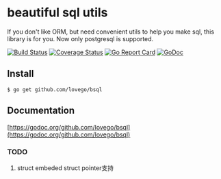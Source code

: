 # beautiful sql utils
If you don't like ORM, but need convenient utils to help you make sql, this library is for you.
Now only postgresql is supported.

[![Build Status](https://travis-ci.org/lovego/bsql.svg?branch=master)](https://travis-ci.org/lovego/bsql)
[![Coverage Status](https://img.shields.io/coveralls/github/lovego/bsql/master.svg)](https://coveralls.io/github/lovego/bsql?branch=master)
[![Go Report Card](https://goreportcard.com/badge/github.com/lovego/bsql)](https://goreportcard.com/report/github.com/lovego/bsql)
[![GoDoc](https://godoc.org/github.com/lovego/bsql?status.svg)](https://godoc.org/github.com/lovego/bsql@v0.0.4)

## Install
`$ go get github.com/lovego/bsql`

## Documentation
[https://godoc.org/github.com/lovego/bsql](https://godoc.org/github.com/lovego/bsql)

### TODO
1. struct embeded struct pointer支持
